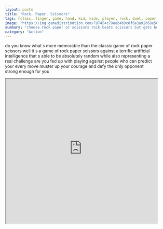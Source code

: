 ```yaml
---
layout: posts
title: "Rock, Paper, Scissors"
tags: [class, finger, game, hand, kid, kids, player, rock, duel, paper, scissors, free, online, games, oyna, game, free, games, play, play, games]
image: "https://img.gamedistribution.com/797454c78eeb4b9c8f6a3a92d68e50e7.jpg"
summary: "choose rock paper or scissors rock beats scissors but gets beaten by paper paper beats rock but gets beaten by scissors scissors beat paper but break against rock  free online games oyna game free games play play games"
category: "Action"
---
```


do you know what s more memorable than the classic game of rock paper scissors well it s a game of rock paper scissors against a terrific artificial intelligence that s able to be absolutely random while also representing a real challenge are you fed up with playing against people who can predict your every move muster up your courage and defy the only opponent strong enough for you

<iframe width="100%" height="480px;" src="https://html5.gamedistribution.com/797454c78eeb4b9c8f6a3a92d68e50e7/"></iframe>